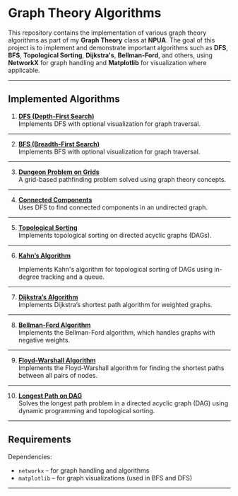 # Graph Theory Algorithms

This repository contains the implementation of various graph theory algorithms as part of my **Graph Theory** class at **NPUA**. The goal of this project is to implement and demonstrate important algorithms such as **DFS**, **BFS**, **Topological Sorting**, **Dijkstra's**, **Bellman-Ford**, and others, using **NetworkX** for graph handling and **Matplotlib** for visualization where applicable.

---

## Implemented Algorithms

1. **[DFS (Depth-First Search)](https://github.com/RuzGhandilian/Graph-Theory-Algorithms/tree/main/src/dfs)**  
   Implements DFS with optional visualization for graph traversal.
---
2. **[BFS (Breadth-First Search)](https://github.com/RuzGhandilian/Graph-Theory-Algorithms/tree/main/src/bfs)**  
   Implements BFS with optional visualization for graph traversal.
---
3. **[Dungeon Problem on Grids](https://github.com/RuzGhandilian/Graph-Theory-Algorithms/tree/main/src/dungeon_problem)**  
   A grid-based pathfinding problem solved using graph theory concepts.
---
4. **[Connected Components](https://github.com/RuzGhandilian/Graph-Theory-Algorithms/tree/main/src/connected_components)**  
   Uses DFS to find connected components in an undirected graph.
---
5. **[Topological Sorting](https://github.com/RuzGhandilian/Graph-Theory-Algorithms/tree/main/src/topological_sort)**  
   Implements topological sorting on directed acyclic graphs (DAGs).
---
6. **[Kahn’s Algorithm](https://github.com/RuzGhandilian/Graph-Theory-Algorithms/tree/main/src/kahns_algorithm)** 

   Implements Kahn's algorithm for topological sorting of DAGs using in-degree tracking and a queue.
---
7. **[Dijkstra’s Algorithm](https://github.com/RuzGhandilian/Graph-Theory-Algorithms/tree/main/src/dijkstra)**  
   Implements Dijkstra’s shortest path algorithm for weighted graphs.
---
8. **[Bellman-Ford Algorithm](https://github.com/RuzGhandilian/Graph-Theory-Algorithms/tree/main/src/bellman_ford)**  
   Implements the Bellman-Ford algorithm, which handles graphs with negative weights.
---
9. **[Floyd-Warshall Algorithm](https://github.com/RuzGhandilian/Graph-Theory-Algorithms/tree/main/src/floyd_warshall)**  
   Implements the Floyd-Warshall algorithm for finding the shortest paths between all pairs of nodes.
---
10. **[Longest Path on DAG](https://github.com/RuzGhandilian/Graph-Theory-Algorithms/tree/main/src/longest_path_dag)**  
   Solves the longest path problem in a directed acyclic graph (DAG) using dynamic programming and topological sorting.

---

## Requirements

Dependencies:
- `networkx` – for graph handling and algorithms
- `matplotlib` – for graph visualizations (used in BFS and DFS)

---
